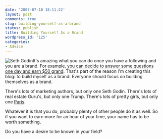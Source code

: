 ```yaml
---
date: '2007-07-10 18:11:22'
layout: post
comments: true
slug: building-yourself-as-a-brand
status: publish
title: Building Yourself As a Brand
wordpress_id: '125'
categories:
- Advice
---
```


![Seth Godin](http://s3.amazonaws.com/oldbloguploads/2007/07/resizephp1.jpeg)It's amazing what you can do once you have a following and you are a brand.  For example, [you can decide to answer some questions one day and earn $50 grand](http://www.squidoo.com/daylongseminar/).  That's part of the reason I'm creating this blog: to build myself as a brand.  Everyone should focus on building themselves as a brand.

There's lots of marketing authors, but only one Seth Godin.
There's lots of real estate Guru's, but only one Trump.
There's lots of pretty girls, but only one [Paris](http://www.sfgate.com/cgi-bin/blogs/sfgate/detail?blogid=7&entry_id=18043).

Whatever it is that you do, probably plenty of other people do it as well.  So if you want to earn more for an hour of your time, your name has to be worth something.

Do you have a desire to be known in your field?
